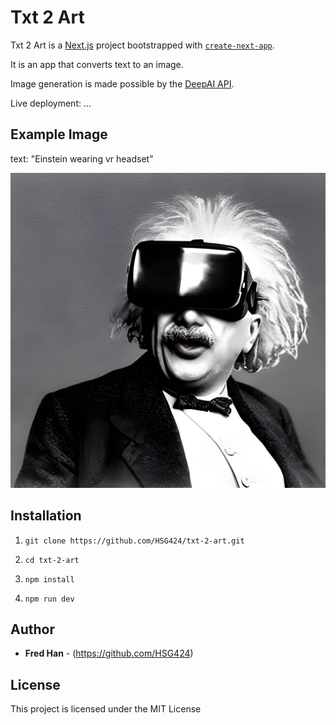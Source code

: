 # Txt 2 Art

Txt 2 Art is a [Next.js](https://nextjs.org/) project bootstrapped with [`create-next-app`](https://github.com/vercel/next.js/tree/canary/packages/create-next-app).

It is an app that converts text to an image.

Image generation is made possible by the [DeepAI API](https://deepai.org/).

Live deployment: ...

## Example Image

text: "Einstein wearing vr headset"

![Example Image](/public/example-imgs/text2img.jpg "Example Image")

## Installation

1. `git clone https://github.com/HSG424/txt-2-art.git`

2. `cd txt-2-art`

3. `npm install`

4. `npm run dev`

## Author

- **Fred Han** - (https://github.com/HSG424)

## License

This project is licensed under the MIT License
